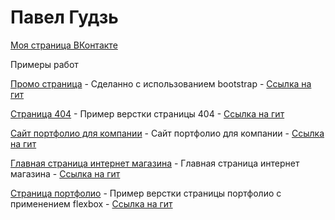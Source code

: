 # Павел Гудзь
[Моя страница ВКонтакте](https://vk.com/id7356007 "Моя страница ВКонтакте") 

Примеры работ

[Промо страница](https://pavel-91.github.io/промо%20страница/) - Сделанно с использованием bootstrap - [Ссылка на гит](https://github.com/pavel-91/pavel-91.github.io/tree/master/промо%20страница)

[Страница 404](pavel-91.github.io/404-Page/) - Пример верстки страницы 404 - [Ссылка на гит](https://github.com/pavel-91/pavel-91.github.io/tree/master/404-Page)

[Сайт портфолио для компании](pavel-91.github.io/BisLite/) - Сайт портфолио для компании - [Ссылка на гит](https://github.com/pavel-91/pavel-91.github.io/tree/master/BisLite)

[Главная страница интернет магазина](https://pavel-91.github.io/mobille-shop/) - Главная страница интернет магазина - [Ссылка на гит](https://github.com/pavel-91/pavel-91.github.io/tree/master/mobille-shop)

[Страница портфолио](https://pavel-91.github.io/Creative-Agency-Portfolio/) - Пример верстки страницы портфолио с применением flexbox - [Ссылка на гит](https://github.com/pavel-91/pavel-91.github.io/tree/master/Creative-Agency-Portfolio)
